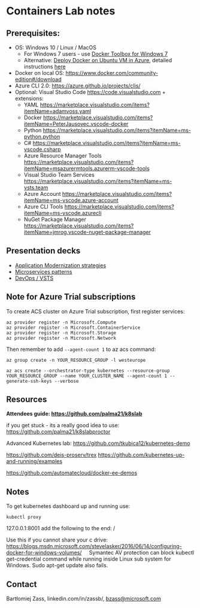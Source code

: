 # Containers Lab notes

## Prerequisites:

* OS: Windows 10 / Linux / MacOS 
    * For Windows 7 users - use [Docker Toolbox for Windows 7](https://docs.docker.com/toolbox/toolbox_install_windows/)
    * Alternative: [Deploy Docker on Ubuntu VM in Azure](https://azuremarketplace.microsoft.com/en-us/marketplace/apps/CanonicalandMSOpenTech.DockerOnUbuntuServer1404LTS), detailed instructions [here](https://blogs.msdn.microsoft.com/opensourcemsft/2015/09/26/step-by-step-set-up-docker-on-azure-connect-to-nginx-container-from-windows/)
* Docker on local OS: https://www.docker.com/community-edition#/download
* Azure CLI 2.0: https://azure.github.io/projects/clis/
* Optional: Visual Studio Code https://code.visualstudio.com + extensions:
    * YAML https://marketplace.visualstudio.com/items?itemName=adamvoss.yaml
    * Docker https://marketplace.visualstudio.com/items?itemName=PeterJausovec.vscode-docker
    * Python https://marketplace.visualstudio.com/items?itemName=ms-python.python
    * C# https://marketplace.visualstudio.com/items?itemName=ms-vscode.csharp
    * Azure Resource Manager Tools https://marketplace.visualstudio.com/items?itemName=msazurermtools.azurerm-vscode-tools
    * Visual Studio Team Services https://marketplace.visualstudio.com/items?itemName=ms-vsts.team
    * Azure Account https://marketplace.visualstudio.com/items?itemName=ms-vscode.azure-account
    * Azure CLI Tools https://marketplace.visualstudio.com/items?itemName=ms-vscode.azurecli
    * NuGet Package Manager https://marketplace.visualstudio.com/items?itemName=jmrog.vscode-nuget-package-manager

## Presentation decks

* [Application Modernization strategies](https://1drv.ms/p/s!AiHc6vDpjSLCnPIDFoZRE2ivJpL8qg)
* [Microservices patterns](https://1drv.ms/p/s!AiHc6vDpjSLCnPIlDR95848hTwlq7A)
* [DevOps / VSTS](https://1drv.ms/p/s!AiHc6vDpjSLCnPIEm0SoRNmKkm-Uig)

## Note for Azure Trial subscriptions

To create ACS cluster on Azure Trial subscription, first register services:

```
az provider register -n Microsoft.Compute  
az provider register -n Microsoft.ContainerService  
az provider register -n Microsoft.Storage  
az provider register -n Microsoft.Network
```

Then remember to add `--agent-count 1` to az acs command:

```
az group create -n YOUR_RESOURCE_GROUP -l westeurope

az acs create --orchestrator-type kubernetes --resource-group YOUR_RESOURCE_GROUP --name YOUR_CLUSTER_NAME --agent-count 1 --generate-ssh-keys --verbose  
```


## Resources

**Attendees guide:
https://github.com/palma21/k8slab**

if you get stuck - its a really good idea to use: https://github.com/palma21/k8slabproctor

Advanced Kubernetes lab:
https://github.com/tkubica12/kubernetes-demo

https://github.com/deis-proserv/trex
https://github.com/kubernetes-up-and-running/examples

https://github.com/automatecloud/docker-ee-demos

## Notes

To get kubernetes dashboard up and running use:  
```
kubectl proxy
```  
127.0.0.1:8001
add the following to the end: /     


Use this if you cannot share your c drive:  
https://blogs.msdn.microsoft.com/stevelasker/2016/06/14/configuring-docker-for-windows-volumes/
 
 
Symantec AV protection can block kubectl get-credential command while running inside Linux sub system for Windows. Sudo apt-get update also fails. 



## Contact

Bartłomiej Zass, linkedin.com/in/zassb/, bzass@microsoft.com
